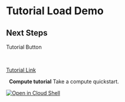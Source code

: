 # Tutorial Load Demo

## Next Steps

<walkthrough-load-tutorial-button id=compute_short_quickstart>
  Tutorial Button
</walkthrough-load-tutorial-button>

&nbsp;

[Tutorial Link](walkthrough://load-tutorial-url?url=compute_short_quickstart)

&nbsp;
<walkthrough-tutorial-card
  id=compute_short_quickstart icon="COMPUTE_SECTION" label="compute">
**Compute tutorial**
Take a compute quickstart.
</walkthrough-tutorial-card>

[![Open in Cloud Shell](http://gstatic.com/cloudssh/images/open-btn.svg)](https://console.cloud.google.com/cloudshell/editor?cloudshell_git_repo=https%3A%2F%2Fgithub.com%2Fjoshuachen-g%2Fgcp-projects&cloudshell_open_in_editor=tutorial_load.md&cloudshell_tutorial=tutorial_load.md)
